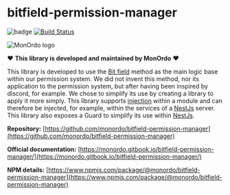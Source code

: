 # bitfield-permission-manager
![badge][0] [![Build Status][1]][2]

![MonOrdo logo](https://www.monordo.com/wp-content/uploads/2022/06/MonOrdo.jpg)

❤️ **This library is developed and maintained by MonOrdo** ❤️

This library is developed to use the [Bit field](https://en.wikipedia.org/wiki/Bit_field) method as the main logic base within our permission system. We did not invent this method, nor its application to the permission system, but after having been inspired by discord, for example. We chose to simplify its use by creating a library to apply it more simply. This library supports [injection](https://rxjs.dev/) within a module and can therefore be injected, for example, within the services of a [NestJs](https://nestjs.com/) server. This library also exposes a Guard to simplify its use within [NestJs](https://nestjs.com/).

**Repository:** [https://github.com/monordo/bitfield-permission-manager](https://github.com/monordo/bitfield-permission-manager)

**Official documentation:** [https://monordo.gitbook.io/bitfield-permission-manager/](https://monordo.gitbook.io/bitfield-permission-manager/)

**NPM details:** [https://www.npmjs.com/package/@monordo/bitfield-permission-manager](https://www.npmjs.com/package/@monordo/bitfield-permission-manager)




[0]: https://img.shields.io/badge/%20coverage%20-100-green?style=flat-square
[1]: https://img.shields.io/endpoint.svg?url=https%3A%2F%2Factions-badge.atrox.dev%2Fmonordo%2Fbitfield-permission-manager%2Fbadge%3Fref%3Dmain&style=flat-square

[2]: https://actions-badge.atrox.dev/monordo/bitfield-permission-manager/goto?ref=main
[3]: https://www.npmjs.com/package/@monordo/bitfield-permission-manager

[4]: https://img.shields.io/travis/yoshuawuyts/github-standard-labels/master.svg?style=flat-square
[5]: https://travis-ci.org/yoshuawuyts/github-standard-labels
[6]: https://img.shields.io/codecov/c/github/yoshuawuyts/github-standard-labels/master.svg?style=flat-square
[7]: https://codecov.io/github/yoshuawuyts/github-standard-labels
[8]: http://img.shields.io/npm/dm/github-standard-labels.svg?style=flat-square
[9]: https://www.npmjs.com/package/@monordo/bitfield-permission-manager
[10]: https://img.shields.io/badge/code%20style-standard-brightgreen.svg?style=flat-square
[11]: https://github.com/feross/standard
[12]: https://github.com/monordo/bitfield-permission-manager/issues/2
